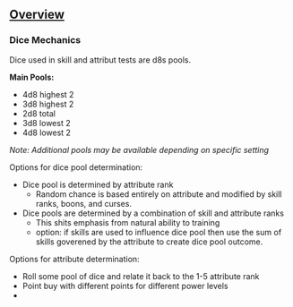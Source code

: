 ## [Overview](https://github.com/Kibrael/RPG/blob/master/python/overview.md)
### Dice Mechanics
Dice used in skill and attribut tests are d8s pools.

**Main Pools:**  
- 4d8 highest 2  
- 3d8 highest 2  
- 2d8 total  
- 3d8 lowest 2  
- 4d8 lowest 2  

*Note: Additional pools may be available depending on specific setting*

Options for dice pool determination:
- Dice pool is determined by attribute rank
    - Random chance is based entirely on attribute and modified by skill ranks, boons, and curses.
- Dice pools are determined by a combination of skill and attribute ranks
    - This shits emphasis from natural ability to training
    - option: if skills are used to influence dice pool then use the sum of skills goverened by the attribute to create dice pool outcome.

    
Options for attribute determination:
- Roll some pool of dice and relate it back to the 1-5 attribute rank
- Point buy with different points for different power levels
- 